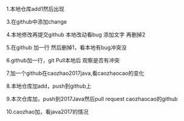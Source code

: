 

1.本地仓库add1然后出现
 

3.在github中添加change

4.本地修改再提交github 本地改动看bug 添加文字 再删掉2

5.在github 加一行 然后删掉1，看本地有bug冲突没

6.github加一行，git Pull本地后 观察是否有冲突

7.加一个github在caozhao2017java,看caozhaocao的变化

8.本地仓库加add，push到github上

9.本次仓库加，push到2017Java然后pull request caozhaocao的github

10.caozhao加，看java2017的情况
